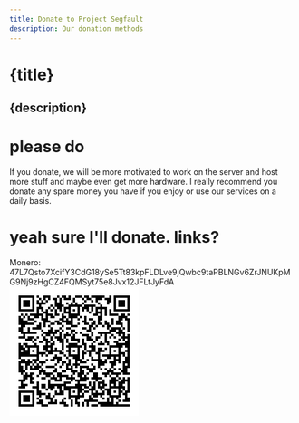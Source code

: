 ```yaml
---
title: Donate to Project Segfault
description: Our donation methods
---
```


<div class="oh-fuck-center">

# {title}
## {description}

# please do
If you donate, we will be more motivated to work on the server and host more stuff and maybe even get more hardware. I really recommend you donate any spare money you have if you enjoy or use our services on a daily basis.

# yeah sure I'll donate. links?


Monero: <span id="wordwrappedlongthingaaa">47L7Qsto7XcifY3CdG18ySe5Tt83kpFLDLve9jQwbc9taPBLNGv6ZrJNUKpMG9Nj9zHgCZ4FQMSyt75e8Jvx12JFLtJyFdA</span>
<img src='../../src/assets/images/Monero.png' alt="Monero Qr Code">
</div>
